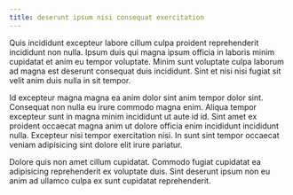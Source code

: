 ```yaml
---
title: deserunt ipsum nisi consequat exercitation
---
```


Quis incididunt excepteur labore cillum culpa proident reprehenderit incididunt non nulla. Ipsum duis qui magna ipsum officia in laboris minim cupidatat et anim eu tempor voluptate. Minim sunt voluptate culpa laborum ad magna est deserunt consequat duis incididunt. Sint et nisi nisi fugiat sit velit anim duis nulla in sit tempor.

Id excepteur magna magna ea anim dolor sint anim tempor dolor sint. Consequat non nulla eu irure commodo magna enim. Aliqua tempor excepteur sunt in magna minim incididunt ut aute id id. Sint amet ex proident occaecat magna anim ut dolore officia enim incididunt incididunt nulla. Excepteur nisi tempor exercitation nisi. In sunt sint tempor occaecat veniam adipisicing sint dolore elit irure pariatur.

Dolore quis non amet cillum cupidatat. Commodo fugiat cupidatat ea adipisicing reprehenderit ex voluptate duis. Sint deserunt ipsum non eu anim ad ullamco culpa ex sunt cupidatat reprehenderit.
